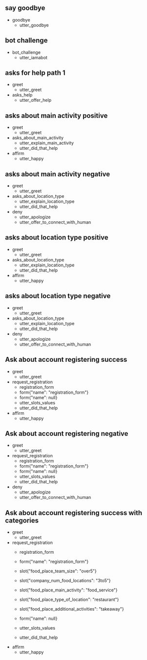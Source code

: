 ## say goodbye
* goodbye
  - utter_goodbye

## bot challenge
* bot_challenge
  - utter_iamabot


## asks for help path 1
* greet
    - utter_greet
* asks_help
    - utter_offer_help


## asks about main activity positive
* greet
    - utter_greet
* asks_about_main_activity
    - utter_explain_main_activity
    - utter_did_that_help
* affirm
  - utter_happy


## asks about main activity negative
* greet
    - utter_greet
* asks_about_location_type
    - utter_explain_location_type
    - utter_did_that_help
* deny
  - utter_apologize
  - utter_offer_to_connect_with_human

## asks about location type positive
* greet
    - utter_greet
* asks_about_location_type
    - utter_explain_location_type
    - utter_did_that_help
* affirm
  - utter_happy


## asks about location type negative
* greet
    - utter_greet
* asks_about_location_type
    - utter_explain_location_type
    - utter_did_that_help
* deny
  - utter_apologize
  - utter_offer_to_connect_with_human


## Ask about account registering success
* greet
    - utter_greet
* request_registration
    - registration_form
    - form{"name": "registration_form"}
    - form{"name": null}
    - utter_slots_values
    - utter_did_that_help
* affirm
  - utter_happy

## Ask about account registering negative
* greet
    - utter_greet
* request_registration
    - registration_form
    - form{"name": "registration_form"}
    - form{"name": null}
    - utter_slots_values
    - utter_did_that_help
* deny
  - utter_apologize
  - utter_offer_to_connect_with_human


## Ask about account registering success with categories
* greet
    - utter_greet
* request_registration
    - registration_form
    - form{"name": "registration_form"}

    - slot{"food_place_team_size": "over5"}
    - slot{"company_num_food_locations": "3to5"}
    - slot{"food_place_main_activity": "food_service"}
    - slot{"food_place_type_of_location": "restaurant"}
    - slot{"food_place_additional_activities": "takeaway"}

    - form{"name": null}
    - utter_slots_values
    - utter_did_that_help
* affirm
  - utter_happy
